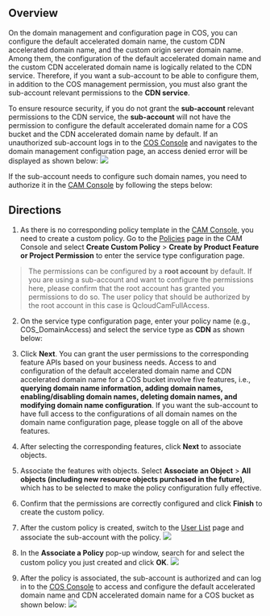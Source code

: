 ## Overview

On the domain management and configuration page in COS, you can configure the default accelerated domain name, the custom CDN accelerated domain name, and the custom origin server domain name. Among them, the configuration of the default accelerated domain name and the custom CDN accelerated domain name is logically related to the CDN service. Therefore, if you want a sub-account to be able to configure them, in addition to the COS management permission, you must also grant the sub-account relevant permissions to the **CDN service**.

To ensure resource security, if you do not grant the **sub-account** relevant permissions to the CDN service, the **sub-account** will not have the permission to configure the default accelerated domain name for a COS bucket and the CDN accelerated domain name by default. If an unauthorized sub-account logs in to the [COS Console](https://console.cloud.tencent.com/cos5) and navigates to the domain management configuration page, an access denied error will be displayed as shown below:
![](https://main.qcloudimg.com/raw/ce827a828f868f1d63eadafa5ddf8d27.png)

If the sub-account needs to configure such domain names, you need to authorize it in the [CAM Console](https://console.cloud.tencent.com/cam/overview) by following the steps below:

## Directions

1. As there is no corresponding policy template in the [CAM Console](https://console.cloud.tencent.com/cam/overview), you need to create a custom policy. Go to the [Policies](https://console.cloud.tencent.com/cam/policy) page in the CAM Console and select **Create Custom Policy** > **Create by Product Feature or Project Permission** to enter the service type configuration page.
>The permissions can be configured by a **root account** by default. If you are using a sub-account and want to configure the permissions here, please confirm that the root account has granted you permissions to do so. The user policy that should be authorized by the root account in this case is QcloudCamFullAccess. 
2. On the service type configuration page, enter your policy name (e.g., COS_DomainAccess) and select the service type as **CDN** as shown below:

3. Click **Next**. You can grant the user permissions to the corresponding feature APIs based on your business needs. Access to and configuration of the default accelerated domain name and CDN accelerated domain name for a COS bucket involve five features, i.e., **querying domain name information, adding domain names, enabling/disabling domain names, deleting domain names, and modifying domain name configuration**. If you want the sub-account to have full access to the configurations of all domain names on the domain name configuration page, please toggle on all of the above features.

4. After selecting the corresponding features, click **Next** to associate objects.
5. Associate the features with objects. Select **Associate an Object** > **All objects (including new resource objects purchased in the future)**, which has to be selected to make the policy configuration fully effective.

6. Confirm that the permissions are correctly configured and click **Finish** to create the custom policy.
7. After the custom policy is created, switch to the [User List](https://console.cloud.tencent.com/cam) page and associate the sub-account with the policy.
![](https://main.qcloudimg.com/raw/f394425f8997d39d339e6327a2c94fd5.png)
8. In the **Associate a Policy** pop-up window, search for and select the custom policy you just created and click **OK**.
   ![](https://main.qcloudimg.com/raw/c5dc62d62250a19ceac131b637ef513f.png)
9. After the policy is associated, the sub-account is authorized and can log in to the [COS Console](https://console.cloud.tencent.com/cos5) to access and configure the default accelerated domain name and CDN accelerated domain name for a COS bucket as shown below:
![](https://main.qcloudimg.com/raw/e6e58ff46d9b9915e0ce1135293ceb23.png)
